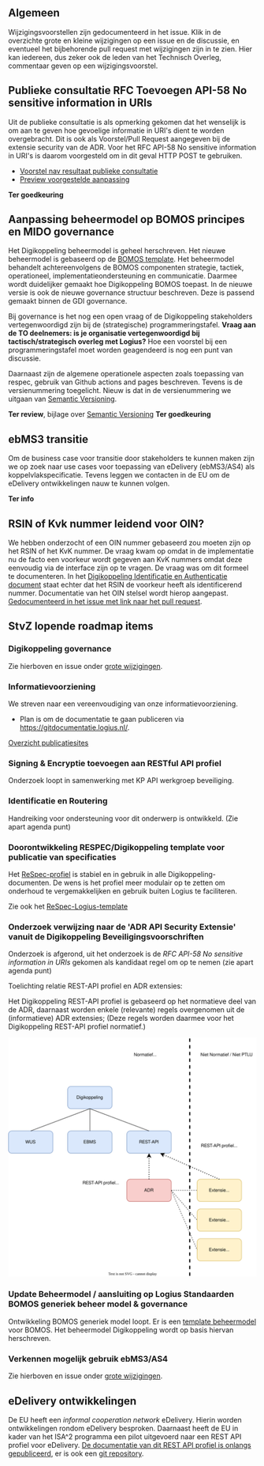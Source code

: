 ## Algemeen

Wijzigingsvoorstellen zijn gedocumenteerd in het issue. Klik in de overzichte grote en kleine wijzigingen op een issue en de discussie, en eventueel het bijbehorende pull request met wijzigingen zijn in te zien. Hier kan iedereen, dus zeker ook de leden van het Technisch Overleg, commentaar geven op een wijzigingsvoorstel.

## Publieke consultatie RFC Toevoegen API-58 No sensitive information in URIs

Uit de publieke consultatie is als opmerking gekomen dat het wenselijk is om aan te geven hoe gevoelige informatie in URI's dient te worden overgebracht.
Dit is ook als Voorstel/Pull Request aangegeven bij de extensie security van de ADR. Voor het RFC API-58 No sensitive information in URI's is daarom voorgesteld om in dit geval HTTP POST te gebruiken.<BR>
 - [Voorstel nav resultaat publieke consultatie ](https://github.com/Logius-standaarden/Digikoppeling-Koppelvlakstandaard-REST-API/pull/20/files#diff-f9866e428c8e44bb537ed5fdddcbc14d754a99c615463c6d7c7f5dd1a7e2ee22) <BR>
 - [Preview voorgestelde aanpassing](https://logius-standaarden.github.io/Publicatie-Preview/Digikoppeling-Koppelvlakstandaard-REST-API/API-58-BP/#afspraken-api-design-rules-extensies)

 __Ter goedkeuring__

## Aanpassing beheermodel op BOMOS principes en MIDO governance

Het Digikoppeling beheermodel is geheel herschreven. Het nieuwe beheermodel is gebaseerd op de [BOMOS template](https://github.com/Logius-standaarden/BOMOS-voorbeeld-beheermodel). Het beheermodel behandelt achtereenvolgens de BOMOS componenten strategie, tactiek, operationeel, implementatieondersteuning en communicatie. Daarmee wordt duidelijker gemaakt hoe Digikoppeling BOMOS toepast. In de nieuwe versie is ook de nieuwe governance structuur beschreven. Deze is passend gemaakt binnen de GDI governance.
 
Bij governance is het nog een open vraag of de Digikoppeling stakeholders vertegenwoordigd zijn bij de (strategische) programmeringstafel. __Vraag aan de TO deelnemers: is je organisatie vertegenwoordigd bij tactisch/strategisch overleg met Logius?__ Hoe een voorstel bij een programmeringstafel moet worden geagendeerd is nog een punt van discussie.

Daarnaast zijn de algemene operationele aspecten zoals toepassing van respec, gebruik van Github actions and pages beschreven. Tevens is de versienummering toegelicht. Nieuw is dat in de versienummering we uitgaan van [Semantic Versioning](https://semver.org/).

__Ter review__, bijlage over [Semantic Versioning](https://logius-standaarden.github.io/Publicatie-Preview/Digikoppeling-Beheermodel/nieuwe_governance/#versioneringsmethodiek) __Ter goedkeuring__

## ebMS3 transitie

Om de business case voor transitie door stakeholders te kunnen maken zijn we op zoek naar use cases voor toepassing van eDelivery (ebMS3/AS4) als koppelvlakspecificatie. Tevens leggen we contacten in de EU om de eDelivery ontwikkelingen nauw te kunnen volgen.

__Ter info__

## RSIN of Kvk nummer leidend voor OIN?

We hebben onderzocht of een OIN nummer gebaseerd zou moeten zijn op het RSIN of het KvK nummer. De vraag kwam op omdat in de implementatie nu de facto een voorkeur wordt gegeven aan KvK nummers omdat deze eenvoudig via de interface zijn op te vragen. De vraag was om dit formeel te documenteren. In het [Digikoppeling Identificatie en Authenticatie document](https://github.com/Logius-standaarden/Digikoppeling-Identificatie-en-Authenticatie) staat echter dat het RSIN de voorkeur heeft als identificerend nummer. Documentatie van het OIN stelsel wordt hierop aangepast. [Gedocumenteerd in het issue met link naar het pull request](https://github.com/Logius-standaarden/OIN-Stelsel/issues/5).

## StvZ lopende roadmap items

### Digikoppeling governance

Zie hierboven en issue onder [grote wijzigingen](#Grote-wijzigingen).

### Informatievoorziening

We streven naar een vereenvoudiging van onze informatievoorziening.
* Plan is om de documentatie te gaan publiceren via https://gitdocumentatie.logius.nl/.

[Overzicht publicatiesites](media/Publicatie.png)

### Signing & Encryptie toevoegen aan RESTful API profiel

Onderzoek loopt in samenwerking met KP API werkgroep beveiliging.

### Identificatie en Routering

Handreiking voor ondersteuning voor dit onderwerp is ontwikkeld.
(Zie apart agenda punt)

### Doorontwikkeling RESPEC/Digikoppeling template voor publicatie van specificaties

Het [ReSpec-profiel](https://github.com/Logius-standaarden/respec) is stabiel en in gebruik in alle Digikoppeling-documenten. De wens is het profiel meer modulair op te zetten om onderhoud te vergemakkelijken en gebruik buiten Logius te faciliteren. 

Zie ook het [ReSpec-Logius-template](https://github.com/Logius-standaarden/respec-template)
### Onderzoek verwijzing naar de 'ADR API Security Extensie' vanuit de Digikoppeling Beveiligingsvoorschriften		 	 	 	 

Onderzoek is afgerond, uit het onderzoek is de _RFC API-58 No sensitive information in URIs_ gekomen als kandidaat regel om op te nemen (zie apart agenda punt)

Toelichting relatie REST-API profiel en ADR extensies:

Het Digikoppeling REST-API profiel is gebaseerd op het normatieve deel van de ADR, daarnaast worden enkele (relevante) regels overgenomen uit de (informatieve) ADR extensies;
(Deze regels worden daarmee voor het Digikoppeling REST-API profiel normatief.)

![DK](media/Digikoppeling%20gebaseerd%20op%20ADR.drawio.svg)

### Update Beheermodel / aansluiting op Logius Standaarden BOMOS generiek beheer model & governance	 	 	 	 	 

Ontwikkeling BOMOS generiek model loopt. Er is een [template beheermodel](https://github.com/Logius-standaarden/BOMOS-voorbeeld-beheermodel) voor BOMOS. Het beheermodel Digikoppeling wordt op basis hiervan herschreven.

### Verkennen mogelijk gebruik ebMS3/AS4

Zie hierboven en issue onder [grote wijzigingen](#Grote-wijzigingen).

## eDelivery ontwikkelingen

De EU heeft een _informal cooperation network_ eDelivery. Hierin worden
ontwikkelingen rondom eDelivery besproken. Daarnaast heeft de EU in kader
van het ISA^2 programma een pilot uitgevoerd naar een REST API profiel
voor eDelivery.
[De documentatie van dit REST API profiel is onlangs gepubliceerd](https://joinup.ec.europa.eu/collection/api4dt/document/isa2-ips-rest-api-profile), er is ook een
[git repository](https://github.com/isa2-api4ips/rest-api-profile).

